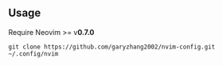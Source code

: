 ## Usage

Require Neovim >= v**0.7.0**

``` shell
git clone https://github.com/garyzhang2002/nvim-config.git ~/.config/nvim
```
